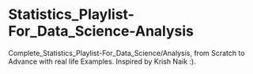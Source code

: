 # Statistics_Playlist-For_Data_Science-Analysis
Complete_Statistics_Playlist-For_Data_Science/Analysis, from Scratch to Advance with real life Examples. Inspired by Krish Naik :). 
